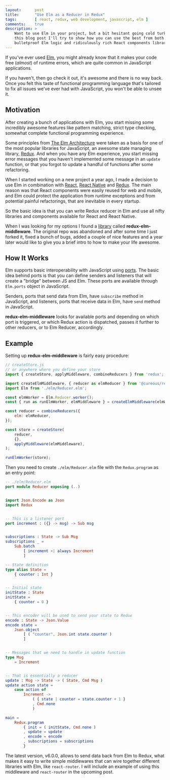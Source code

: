 ```yaml
---
layout:      post
title:       "Use Elm as a Reducer in Redux"
tags:        [ react, redux, web development, javascript, elm ]
comments:    true
description: >
    Want to use Elm in your project, but a bit hesitant going cold turkey? In
    this blog post I'll try to show how you can use the best from both worlds
    bulletproof Elm logic and ridiculously rich React components library.
---
```


If you've ever used [Elm], you might already know that it makes your code free
(*almost*) of runtime errors, which are quite common in JavaScript
applications.

If you haven't, then go check it out, it's awesome and there is no way back.
Once you felt this taste of functional programming language that's tailored to
fix all issues we've ever had with JavaScript, you won't be able to unsee it.

## Motivation

After creating a bunch of applications with Elm, you start missing some
incredibly awesome features like pattern matching, strict type checking,
somewhat complete functional programming experience.

Some principles from [The Elm Architecture] were taken as a basis for one of
the most popular libraries for JavaScript, an awesome state managing library,
[Redux]. And when you have any Elm experience, you start missing error messages
that you haven't implemented some message in an `update` function, or that you
forgot to update a handful of functions after some refactoring.

When I started working on a new project a year ago, I made a decision to use
Elm in combination with [React], [React Native] and [Redux]. The main reason
was that React components were easily reused for web and mobile, and Elm
could protect the application from runtime exceptions and from potential
painful refactorings, that are inevitable in every startup.

So the basic idea is that you can write Redux reducer in Elm and use all nifty
libraries and components available for React and React Native.

When I was looking for my options I found a [library] called
**redux-elm-middleware**. The original repo was abandoned and after some time I
just forked it, fixed a bunch of bugs, added a couple of nice features and a
year later would like to give you a brief intro to how to make your life
awesome.

## How It Works

Elm supports basic interoperability with JavaScript using
[ports][elm-interop-js]. The basic idea behind ports is that you can define
senders and listeners that will create a "bridge" between JS and Elm. These
ports are available through `Elm.ports` object in JavaScript.

Senders, ports that send data from Elm, have `subscribe` method in JavaScript,
and listeners, ports that receive data in Elm, have `send` method in
JavaScript.

**redux-elm-middleware** looks for available ports and depending on which port
is triggered, or which Redux action is dispatched, passes it further to other
reducers, or to Elm Reducer, accordingly.

## Example

Setting up **redux-elm-middleware** is fairly easy procedure:

```js
// createStore.js
// or anywhere where you define your store
import { createStore, applyMiddleware, combineReducers } from 'redux';

import createElmMiddleware, { reducer as elmReducer } from '@cureous/redux-elm-middleware';
import Elm from './elm/Reducer.elm';

const elmWorker = Elm.Reducer.worker();
const { run as runElmWorker, elmMiddleware } = createElmMiddleware(elmWorker);

const reducer = combineReducers({
    elm: elmReducer,
});

const store = createStore(
    reducer,
    {},
    applyMiddleware(elmMiddleware),
);

runElmWorker(store);
```

Then you need to create `./elm/Reducer.elm` file with the `Redux.program` as an
entry point:

```elm
-- ./elm/Reducer.elm
port module Reducer exposing (..)


import Json.Encode as Json
import Redux


-- This is a listener port
port increment : ({} -> msg) -> Sub msg


subscriptions : State -> Sub Msg
subscriptions _ =
    Sub.batch
        [ increment <| always Increment
        ]

-- State definition
type alias State =
    { counter : Int }


-- Initial state
initState : State
initState =
    { counter = 0 }


-- This encoder will be used to send your state to Redux
encode : State -> Json.Value
encode state =
    Json.object
        [ ( "counter", Json.int state.counter )
        ]


-- Messages that we need to handle in update function
type Msg
    = Increment


-- That is essentially a reducer
update : Msg -> State -> ( State, Cmd Msg )
update action state =
    case action of
        Increment ->
            ( { state | counter = state.counter + 1 }
            , Cmd.none
            )

main =
    Redux.program
        { init = ( initState, Cmd.none )
        , update = update
        , encode = encode
        , subscriptions = subscriptions
        }
```

The latest version, v6.0.0, allows to send data back from Elm to Redux, what
makes it easy to write simple middlewares that can wire together different
libraries with Elm, like `react-router`. I will include an example of using
this middleware and `react-router` in the upcoming post.

[React]: https://reactjs.org/
[React Native]: https://facebook.github.io/react-native/
[Elm]: https://elm-lang.org/
[elm-interop-js]: https://guide.elm-lang.org/interop/javascript.html
[The Elm Architecture]: https://guide.elm-lang.org/architecture/
[Redux]: https://redux.js.org/
[library]: https://github.com/cureous/redux-elm-middleware
